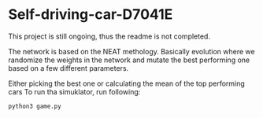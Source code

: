 # Self-driving-car-D7041E

This project is still ongoing, thus the readme is not completed. 

The network is based on the NEAT methology. Basically evolution where we randomize the weights 
in the network and mutate the best performing one based on a few different parameters. 

Either picking the best one or calculating the mean of the top performing cars
To run tha simuklator, run following: 
```
python3 game.py
```
